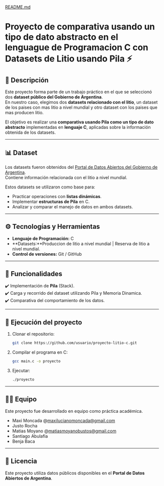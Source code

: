 [README.md](https://github.com/user-attachments/files/22561615/README.md)
# Proyecto de comparativa usando un tipo de dato abstracto en el lenguague de Programacion C con Datasets de Litio usando Pila ⚡

## 📌 Descripción  
Este proyecto forma parte de un trabajo práctico en el que se seleccionó dos **dataset público del Gobierno de Argentina**.  
En nuestro caso, elegimos dos **datasets relacionado con el litio**, un dataset de los paises con mas litio a nivel mundial y otro dataset con los paises que mas producen litio.  

El objetivo es realizar una **comparativa usando Pila como un tipo de dato abstracto** implementadas en **lenguaje C**, aplicadas sobre la información obtenida de los datasets.  

---

## 📊 Dataset  
Los datasets fueron obtenidos del [Portal de Datos Abiertos del Gobierno de Argentina](https://datos.gob.ar/).  
Contiene información relacionada con el litio a nivel mundial.  

Estos datasets se utilizaron como base para:  
- Practicar operaciones con **listas dinámicas**.  
- Implementar **estructuras de Pila** en C.  
- Analizar y comparar el manejo de datos en ambos datasets.  

---

## ⚙️ Tecnologías y Herramientas  
- **Lenguaje de Programación:** C  
- **Datasets:**Produccion de litio a nivel mundial | Reserva de litio a nivel mundial.   
- **Control de versiones:** Git / GitHub  

---

## 🧩 Funcionalidades  
✔️ Implementación de **Pila** (Stack).    
✔️ Carga y recorrido del dataset utilizando Pila y Memoria Dinamica.  
✔️ Comparativa del comportamiento de los datos.  

---

## 🚀 Ejecución del proyecto  

1. Clonar el repositorio:  
   ```bash
   git clone https://github.com/usuario/proyecto-litio-c.git
   ```
2. Compilar el programa en C:  
   ```bash
   gcc main.c -o proyecto
   ```
3. Ejecutar:  
   ```bash
   ./proyecto
   ```

---

## 👨‍💻 Equipo  
Este proyecto fue desarrollado en equipo como práctica académica.  
- Maxi Moncada @maxilucianomoncada@gmail.com
- Justo Rocha
- Matias Moyano @matiasmoyanobustos@gmail.com
- Santiago Abulafia
- Benja Baca
---

## 📜 Licencia  
Este proyecto utiliza datos públicos disponibles en el **Portal de Datos Abiertos de Argentina**.  
